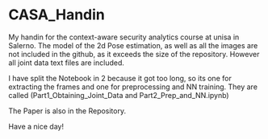 # CASA_Handin
 
My handin  for the context-aware security analytics course at unisa in Salerno.
The model of the 2d Pose estimation, as well as all the images are not included in the github, as it exceeds the size of the repository.
However all joint data text files are included. 

I have split the Notebook in 2 because it got too long, so its one for extracting the frames and one for preprocessing and NN training.
They are called (Part1_Obtaining_Joint_Data and Part2_Prep_and_NN.ipynb) 

The Paper is also in the Repository.


Have a nice day!
